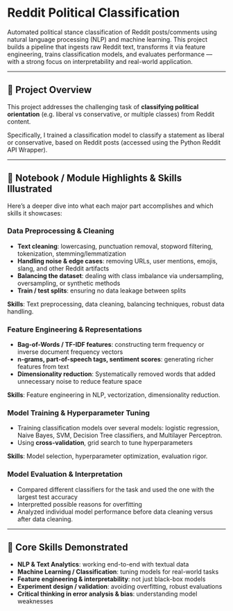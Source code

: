 # Reddit Political Classification  

Automated political stance classification of Reddit posts/comments using natural language processing (NLP) and machine learning. This project builds a pipeline that ingests raw Reddit text, transforms it via feature engineering, trains classification models, and evaluates performance — with a strong focus on interpretability and real-world application.

---

## 🚀 Project Overview

This project addresses the challenging task of **classifying political orientation** (e.g. liberal vs conservative, or multiple classes) from Reddit content. 

Specifically, I trained a classification model to classify a statement as liberal or conservative, based on Reddit posts (accessed using the Python Reddit API Wrapper). 

---

## 📘 Notebook / Module Highlights & Skills Illustrated

Here’s a deeper dive into what each major part accomplishes and which skills it showcases:

### **Data Preprocessing & Cleaning**

- **Text cleaning**: lowercasing, punctuation removal, stopword filtering, tokenization, stemming/lemmatization  
- **Handling noise & edge cases**: removing URLs, user mentions, emojis, slang, and other Reddit artifacts  
- **Balancing the dataset**: dealing with class imbalance via undersampling, oversampling, or synthetic methods  
- **Train / test splits**: ensuring no data leakage between splits  

**Skills**: Text preprocessing, data cleaning, balancing techniques, robust data handling.

### **Feature Engineering & Representations**

- **Bag-of-Words / TF-IDF features**: constructing term frequency or inverse document frequency vectors  
- **n-grams, part-of-speech tags, sentiment scores**: generating richer features from text  
- **Dimensionality reduction**: Systematically removed words that added unnecessary noise to reduce feature space  

**Skills**: Feature engineering in NLP, vectorization, dimensionality reduction.

### **Model Training & Hyperparameter Tuning**

- Training classification models over several models: logistic regression, Naive Bayes, SVM, Decision Tree classifiers, and Multilayer Perceptron.
- Using **cross-validation**, grid search to tune hyperparameters  

**Skills**: Model selection, hyperparameter optimization, evaluation rigor.

### **Model Evaluation & Interpretation**

- Compared different classifiers for the task and used the one with the largest test accuracy
- Interpretted possible reasons for overfitting
- Analyzed individual model performance before data cleaning versus after data cleaning.

---

## 🧠 Core Skills Demonstrated

- **NLP & Text Analytics**: working end-to-end with textual data  
- **Machine Learning / Classification**: tuning models for real-world tasks  
- **Feature engineering & interpretability**: not just black-box models  
- **Experiment design / validation**: avoiding overfitting, robust evaluations  
- **Critical thinking in error analysis & bias**: understanding model weaknesses  

